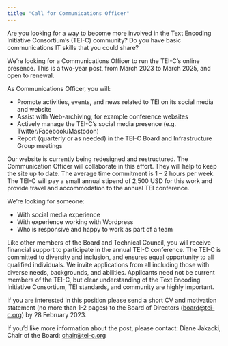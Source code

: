 ```yaml
---
title: "Call for Communications Officer"
---
```

Are you looking for a way to become more involved in the Text Encoding Initiative Consortium’s (TEI-C) community? Do you have basic communications IT skills that you could share?


We’re looking for a Communications Officer to run the TEI-C’s online presence. This is a two-year post, from March 2023 to March 2025, and open to renewal.


As Communications Officer, you will:


* Promote activities, events, and news related to TEI on its social media and website
* Assist with Web-archiving, for example conference websites
* Actively manage the TEI-C’s social media presence (e.g. Twitter/Facebook/Mastodon)
* Report (quarterly or as needed) in the TEI-C Board and Infrastructure Group meetings


Our website is currently being redesigned and restructured. The Communication Officer will collaborate in this effort. They will help to keep the site up to date.
The average time commitment is 1 – 2 hours per week. The TEI-C will pay a small annual stipend of 2,500 USD for this work and provide travel and accommodation to the annual TEI conference.


We’re looking for someone:


* With social media experience
* With experience working with Wordpress
* Who is responsive and happy to work as part of a team


Like other members of the Board and Technical Council, you will receive financial support to participate in the annual TEI-C conference.
The TEI-C is committed to diversity and inclusion, and ensures equal opportunity to all qualiﬁed individuals. We invite applications from all including those with diverse needs, backgrounds, and abilities. Applicants need not be current members of the TEI-C, but clear understanding of the Text Encoding Initiative Consortium, TEI standards, and community are highly important.


If you are interested in this position please send a short CV and motivation statement (no more than 1-2 pages) to the Board of Directors ([board@tei-c.org](mailto:board@tei-c.org)) by 28 February 2023.


If you’d like more information about the post, please contact:
Diane Jakacki, Chair of the Board: [chair@tei-c.org](mailto:chair@tei-c.org)


